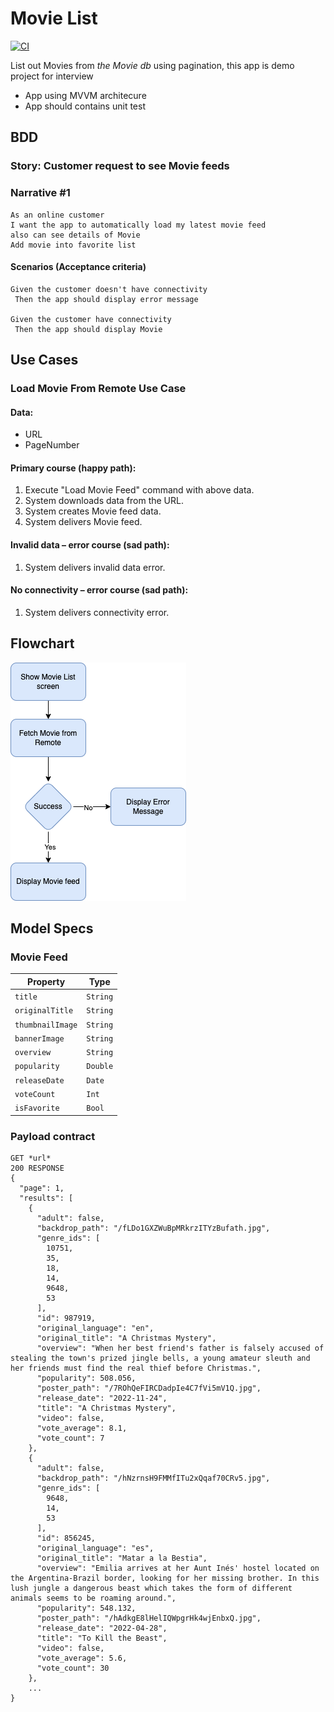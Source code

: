 
# Movie List
[![CI](https://github.com/viral7chauhan/MovieList/actions/workflows/CI.yml/badge.svg)](https://github.com/viral7chauhan/MovieList/actions/workflows/CI.yml)

List out Movies from *the Movie db* using pagination, this app is demo project for interview
- App using MVVM architecure
- App should contains unit test


## BDD

### Story: Customer request to see Movie feeds
### Narrative #1

```
As an online customer
I want the app to automatically load my latest movie feed
also can see details of Movie
Add movie into favorite list
```

#### Scenarios (Acceptance criteria)

```
Given the customer doesn't have connectivity
 Then the app should display error message 

Given the customer have connectivity
 Then the app should display Movie
```

## Use Cases

### Load Movie From Remote Use Case

#### Data:
- URL
- PageNumber

#### Primary course (happy path):
1. Execute "Load Movie Feed" command with above data.
2. System downloads data from the URL.
3. System creates Movie feed data.
4. System delivers Movie feed.

#### Invalid data – error course (sad path):
1. System delivers invalid data error.

#### No connectivity – error course (sad path):
1. System delivers connectivity error.

## Flowchart

![Movie Loading Feature](MovieList_FlowChart.png)

## Model Specs

### Movie Feed

| Property          | Type                |
|-------------------|---------------------|
| `title`           | `String`            |
| `originalTitle`   | `String`            |
| `thumbnailImage`  | `String`            |
| `bannerImage`     | `String`            |
| `overview`        | `String`            |
| `popularity`      | `Double`            |
| `releaseDate`	    | `Date`              |
| `voteCount`	    | `Int`               |
| `isFavorite`	    | `Bool`              |

### Payload contract

```
GET *url* 
200 RESPONSE
{
  "page": 1,
  "results": [
    {
      "adult": false,
      "backdrop_path": "/fLDo1GXZWuBpMRkrzITYzBufath.jpg",
      "genre_ids": [
        10751,
        35,
        18,
        14,
        9648,
        53
      ],
      "id": 987919,
      "original_language": "en",
      "original_title": "A Christmas Mystery",
      "overview": "When her best friend's father is falsely accused of stealing the town's prized jingle bells, a young amateur sleuth and her friends must find the real thief before Christmas.",
      "popularity": 508.056,
      "poster_path": "/7ROhQeFIRCDadpIe4C7fVi5mV1Q.jpg",
      "release_date": "2022-11-24",
      "title": "A Christmas Mystery",
      "video": false,
      "vote_average": 8.1,
      "vote_count": 7
    },
    {
      "adult": false,
      "backdrop_path": "/hNzrnsH9FMMfITu2xQqaf70CRv5.jpg",
      "genre_ids": [
        9648,
        14,
        53
      ],
      "id": 856245,
      "original_language": "es",
      "original_title": "Matar a la Bestia",
      "overview": "Emilia arrives at her Aunt Inés' hostel located on the Argentina-Brazil border, looking for her missing brother. In this lush jungle a dangerous beast which takes the form of different animals seems to be roaming around.",
      "popularity": 548.132,
      "poster_path": "/hAdkgE8lHelIQWpgrHk4wjEnbxQ.jpg",
      "release_date": "2022-04-28",
      "title": "To Kill the Beast",
      "video": false,
      "vote_average": 5.6,
      "vote_count": 30
    },
    ...
}
```
